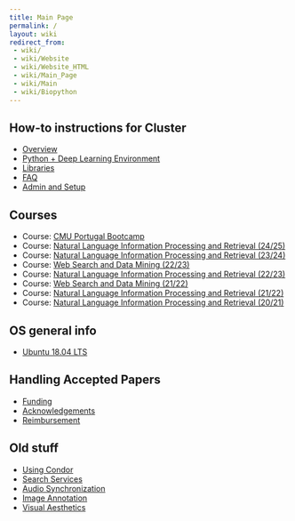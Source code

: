 ```yaml
---
title: Main Page
permalink: /
layout: wiki
redirect_from:
 - wiki/
 - wiki/Website
 - wiki/Website_HTML
 - wiki/Main_Page
 - wiki/Main
 - wiki/Biopython
---
```


How-to instructions for Cluster
--------------------

- [Overview](/wiki/Cluster "wikilink")
- [Python + Deep Learning Environment](/wiki/Python_DeepLearning "wikilink")
- [Libraries](/wiki/Software_Libraries "wikilink")
- [FAQ](/wiki/Cluster/FAQ "wikilink")
- [Admin and Setup](/wiki/Cluster/Admin "wikilink")


Courses
--------------------
- Course: [CMU Portugal Bootcamp](/wiki/courses/Bootcamp)
- Course: [Natural Language Information Processing and Retrieval (24/25)](/wiki/courses/NLP-IR_2024)
- Course: [Natural Language Information Processing and Retrieval (23/24)](/wiki/courses/NLP-IR_2023)
- Course: [Web Search and Data Mining (22/23)](/wiki/courses/WSDM_2023)
- Course: [Natural Language Information Processing and Retrieval (22/23)](/wiki/courses/NLIPR_2022)
- Course: [Web Search and Data Mining (21/22)](/wiki/courses/WSDM_2022)
- Course: [Natural Language Information Processing and Retrieval (21/22)](/wiki/courses/IR_NLP_2021)
- Course: [Natural Language Information Processing and Retrieval (20/21)](/wiki/courses/IR_NLP)


OS general info
---------------

- [Ubuntu 18.04 LTS](/wiki/Ubuntu_18.04_LTS "wikilink")

Handling Accepted Papers
---------------------------

- [Funding](/wiki/Funding "wikilink")
- [Acknowledgements](/wiki/Acknowledgements "wikilink")
- [Reimbursement](/wiki/Reimbursement "wikilink")


Old stuff
-----------------------

- [Using Condor](/wiki/Condor "wikilink")
- [Search Services](/wiki/Search_Services "wikilink")
- [Audio Synchronization](/wiki/Audio_Synchronization "wikilink")
- [Image Annotation](/wiki/Image_Annotation "wikilink")
- [Visual Aesthetics](/wiki/Visual_Aesthetics "wikilink")
